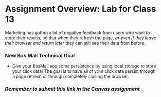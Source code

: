 # Assignment Overview: Lab for Class 13

Marketing has gotten a lot of negative feedback from users who want to store their results, so that when they refresh the page, *or even if they leave their browser and return later* they can still see their data from before.

### New Bus Mall Technical Goal

- Give your BusMall app some persistence by using local storage to store your click data! The goal is to have all of your click data persist through a page refresh or through completely closing the browser.

### *Remember to submit this link in the Canvas assignment*
